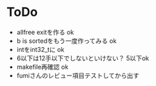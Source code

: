 # ToDo

- allfree exitを作る ok
- b is sortedをもう一度作ってみる ok
- intをint32_tに ok
- 6以下は12手以下でしないといけない？ 5以下ok
- makefile再確認 ok
- fumiさんのレビュー項目テストしてから出す